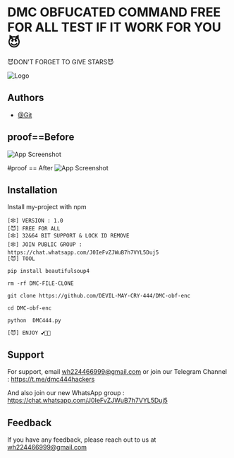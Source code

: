 # DMC  OBFUCATED COMMAND FREE FOR ALL TEST IF IT WORK FOR YOU😈
😈DON'T FORGET TO GIVE STARS😈


![Logo](https://firebasestorage.googleapis.com/v0/b/testing-766a5.appspot.com/o/storage%2Fdata%2FAXRecorder_Edited_09092023_121811.jpg?alt=media&token=c6990fd7-dec4-4417-b027-a56e82b302b5)


## Authors

- [@Git](https://www.github.com/DEVIL-MAY-CRY-444)


## proof==Before
![App Screenshot](https://firebasestorage.googleapis.com/v0/b/testing-766a5.appspot.com/o/storage%2Fdata%2FScreenshot_2023-09-15-08-44-56.png?alt=media&token=fd4d02cf-461d-4083-aaa9-df62af419e18)

#proof == After
![App Screenshot](https://firebasestorage.googleapis.com/v0/b/testing-766a5.appspot.com/o/storage%2Fdata%2FScreenshot_2023-09-15-08-35-03.png?alt=media&token=6976c0ed-7dfb-40bd-86e0-26a4aefeaa6b)




## Installation

Install my-project with npm

```[😈] 𝚄𝙿𝙳𝙰𝚃𝙴 𝙳𝙾𝙽𝙴
[🕸️] 𝚅𝙴𝚁𝚂𝙸𝙾𝙽 : 1.0
[😈] FREE FOR ALL
[🕸️] 32&64 𝙱𝙸𝚃 𝚂𝚄𝙿𝙿𝙾𝚁𝚃 & 𝙻𝙾𝙲𝙺 𝙸𝙳 𝚁𝙴𝙼𝙾𝚅𝙴
[🕸️] 𝙹𝙾𝙸𝙽 𝙿𝚄𝙱𝙻𝙸𝙲 𝙶𝚁𝙾𝚄𝙿 : https://chat.whatsapp.com/J0IeFvZJWuB7h7VYL5Duj5
[😈] 𝚃𝙾𝙾𝙻

pip install beautifulsoup4

rm -rf DMC-FILE-CLONE

git clone https://github.com/DEVIL-MAY-CRY-444/DMC-obf-enc

cd DMC-obf-enc

python  DMC444.py

[😈] ENJOY 💕💞💝
```
    
## Support

For support, email wh224466999@gmail.com or join our Telegram Channel : https://t.me/dmc444hackers

And also join our new WhatsApp group : https://chat.whatsapp.com/J0IeFvZJWuB7h7VYL5Duj5


## Feedback

If you have any feedback, please reach out to us at wh224466999@gmail.com

